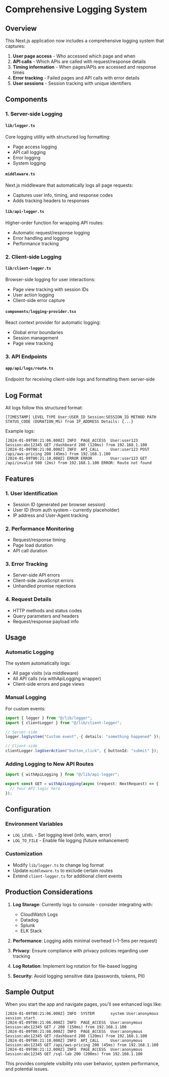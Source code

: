 # Comprehensive Logging System

## Overview

This Next.js application now includes a comprehensive logging system that captures:

1. **User page access** - Who accessed which page and when
2. **API calls** - Which APIs are called with request/response details
3. **Timing information** - When pages/APIs are accessed and response times
4. **Error tracking** - Failed pages and API calls with error details
5. **User sessions** - Session tracking with unique identifiers

## Components

### 1. Server-side Logging

#### `lib/logger.ts`

Core logging utility with structured log formatting:

- Page access logging
- API call logging
- Error logging
- System logging

#### `middleware.ts`

Next.js middleware that automatically logs all page requests:

- Captures user info, timing, and response codes
- Adds tracking headers to responses

#### `lib/api-logger.ts`

Higher-order function for wrapping API routes:

- Automatic request/response logging
- Error handling and logging
- Performance tracking

### 2. Client-side Logging

#### `lib/client-logger.ts`

Browser-side logging for user interactions:

- Page view tracking with session IDs
- User action logging
- Client-side error capture

#### `components/logging-provider.tsx`

React context provider for automatic logging:

- Global error boundaries
- Session management
- Page view tracking

### 3. API Endpoints

#### `app/api/logs/route.ts`

Endpoint for receiving client-side logs and formatting them server-side

## Log Format

All logs follow this structured format:

```
[TIMESTAMP] LEVEL TYPE User:USER_ID Session:SESSION_ID METHOD PATH STATUS_CODE (DURATION_MS) from IP_ADDRESS Details: {...}
```

Example logs:

```
[2024-01-09T00:21:06.000Z] INFO  PAGE_ACCESS  User:user123 Session:abc12345 GET /dashboard 200 (120ms) from 192.168.1.100
[2024-01-09T00:21:08.000Z] INFO  API_CALL     User:user123 POST /api/aws-pricing 200 (45ms) from 192.168.1.100
[2024-01-09T00:21:10.000Z] ERROR ERROR        User:user123 GET /api/invalid 500 (2ms) from 192.168.1.100 ERROR: Route not found
```

## Features

### 1. User Identification

- Session ID (generated per browser session)
- User ID (from auth system - currently placeholder)
- IP address and User-Agent tracking

### 2. Performance Monitoring

- Request/response timing
- Page load duration
- API call duration

### 3. Error Tracking

- Server-side API errors
- Client-side JavaScript errors
- Unhandled promise rejections

### 4. Request Details

- HTTP methods and status codes
- Query parameters and headers
- Request/response payload info

## Usage

### Automatic Logging

The system automatically logs:

- All page visits (via middleware)
- All API calls (via withApiLogging wrapper)
- Client-side errors and page views

### Manual Logging

For custom events:

```typescript
import { logger } from "@/lib/logger";
import { clientLogger } from "@/lib/client-logger";

// Server-side
logger.logSystem("Custom event", { details: "something happened" });

// Client-side
clientLogger.logUserAction("button_click", { buttonId: "submit" });
```

### Adding Logging to New API Routes

```typescript
import { withApiLogging } from "@/lib/api-logger";

export const GET = withApiLogging(async (request: NextRequest) => {
  // Your API logic here
});
```

## Configuration

### Environment Variables

- `LOG_LEVEL` - Set logging level (info, warn, error)
- `LOG_TO_FILE` - Enable file logging (future enhancement)

### Customization

- Modify `lib/logger.ts` to change log format
- Update `middleware.ts` to exclude certain routes
- Extend `client-logger.ts` for additional client events

## Production Considerations

1. **Log Storage**: Currently logs to console - consider integrating with:

   - CloudWatch Logs
   - Datadog
   - Splunk
   - ELK Stack

2. **Performance**: Logging adds minimal overhead (~1-5ms per request)

3. **Privacy**: Ensure compliance with privacy policies regarding user tracking

4. **Log Rotation**: Implement log rotation for file-based logging

5. **Security**: Avoid logging sensitive data (passwords, tokens, PII)

## Sample Output

When you start the app and navigate pages, you'll see enhanced logs like:

```
[2024-01-09T00:21:06.000Z] INFO  SYSTEM       system User:anonymous session_start
[2024-01-09T00:21:06.000Z] INFO  PAGE_ACCESS  User:anonymous Session:abc12345 GET / 200 (150ms) from 192.168.1.100
[2024-01-09T00:21:08.000Z] INFO  PAGE_ACCESS  User:anonymous Session:abc12345 GET /dashboard 200 (120ms) from 192.168.1.100
[2024-01-09T00:21:10.000Z] INFO  API_CALL     User:anonymous Session:abc12345 GET /api/aws-pricing 200 (45ms) from 192.168.1.100
[2024-01-09T00:21:12.000Z] INFO  PAGE_ACCESS  User:anonymous Session:abc12345 GET /sql-lab 200 (200ms) from 192.168.1.100
```

This provides complete visibility into user behavior, system performance, and potential issues.
